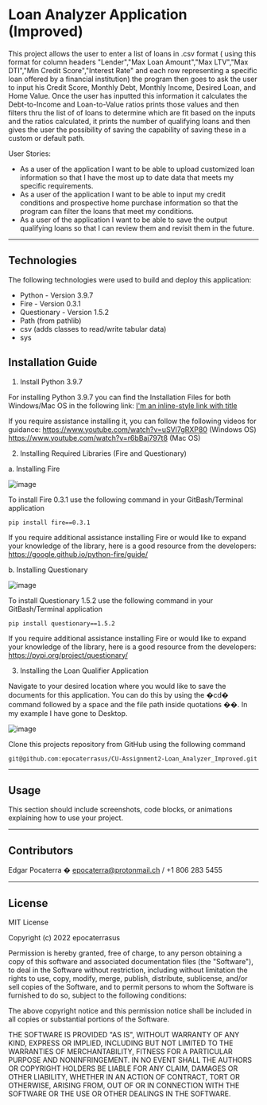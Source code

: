 # Loan Analyzer Application (Improved)


This project allows the user to enter a list of loans in .csv format ( using this format for column headers "Lender","Max Loan Amount","Max LTV","Max DTI","Min Credit Score","Interest Rate" and each row representing a specific loan offered by a financial institution) the program then goes to ask the user to input his Credit Score, Monthly Debt, Monthly Income, Desired Loan, and Home Value. Once the user has inputted this information it calculates the Debt-to-Income and Loan-to-Value ratios prints those values and then filters thru the list of of loans to determine which are fit based on the inputs and the ratios calculated, it prints the number of qualifying loans and then gives the user the possibility of saving the capability of saving these in a custom or default path.

User Stories:

* As a user of the application I want to be able to upload customized loan information so that I have the most up to date data that meets my specific requirements.
* As a user of the application I want to be able to input my credit conditions and prospective home purchase information so that the program can filter the loans that meet my conditions.
* As a user of the application I want to be able to save the output qualifying loans so that I can review them and revisit them in the future.


---

## Technologies

The following technologies were used to build and deploy this application:

* Python - Version 3.9.7
* Fire - Version 0.3.1
* Questionary - Version 1.5.2
* Path (from pathlib)
* csv (adds classes to read/write tabular data)
* sys


## Installation Guide

1. Install Python 3.9.7

For installing Python 3.9.7 you can find the Installation Files for both Windows/Mac OS in the following link: [I'm an inline-style link with title](https://www.python.org/downloads/release/python-397/ "Python Installation Guide")


If you require assistance installing it, you can follow the following videos for guidance:
https://www.youtube.com/watch?v=uSVl7gRXP80 (Windows OS)
https://www.youtube.com/watch?v=r6bBaj797t8 (Mac OS)

2. Installing Required Libraries (Fire and Questionary)

a. Installing Fire

![image](https://user-images.githubusercontent.com/94983278/148540562-7ba2de97-046a-48f8-919d-127144e24e67.png)

To install Fire 0.3.1 use the following command in your GitBash/Terminal application 

```pip install fire==0.3.1```

If you require additional assistance installing Fire or would like to expand your knowledge of the library, here is a good resource from the developers: https://google.github.io/python-fire/guide/


b. Installing Questionary

![image](https://user-images.githubusercontent.com/94983278/148540628-f5b83a86-f3c6-4a98-bb41-cc04392ac398.png)

To install Questionary 1.5.2 use the following command in your GitBash/Terminal application 

```pip install questionary==1.5.2```

If you require additional assistance installing Fire or would like to expand your knowledge of the library, here is a good resource from the developers: https://pypi.org/project/questionary/


3. Installing the Loan Qualifier Application

Navigate to your desired location where you would like to save the documents for this application. You can do this by using the �cd� command followed by a space and the file path inside quotations ��. In my example I have gone to Desktop.


![image](https://user-images.githubusercontent.com/94983278/148540695-296033f1-3363-40ba-a874-c23b6044be5a.png)

Clone this projects repository from GitHub using the following command 

```git@github.com:epocaterrasus/CU-Assignment2-Loan_Analyzer_Improved.git```

---

## Usage

This section should include screenshots, code blocks, or animations explaining how to use your project.

---

## Contributors

Edgar Pocaterra � epocaterra@protonmail.ch / +1 806 283 5455

---

## License

MIT License

Copyright (c) 2022 epocaterrasus

Permission is hereby granted, free of charge, to any person obtaining a copy
of this software and associated documentation files (the "Software"), to deal
in the Software without restriction, including without limitation the rights
to use, copy, modify, merge, publish, distribute, sublicense, and/or sell
copies of the Software, and to permit persons to whom the Software is
furnished to do so, subject to the following conditions:

The above copyright notice and this permission notice shall be included in all
copies or substantial portions of the Software.

THE SOFTWARE IS PROVIDED "AS IS", WITHOUT WARRANTY OF ANY KIND, EXPRESS OR
IMPLIED, INCLUDING BUT NOT LIMITED TO THE WARRANTIES OF MERCHANTABILITY,
FITNESS FOR A PARTICULAR PURPOSE AND NONINFRINGEMENT. IN NO EVENT SHALL THE
AUTHORS OR COPYRIGHT HOLDERS BE LIABLE FOR ANY CLAIM, DAMAGES OR OTHER
LIABILITY, WHETHER IN AN ACTION OF CONTRACT, TORT OR OTHERWISE, ARISING FROM,
OUT OF OR IN CONNECTION WITH THE SOFTWARE OR THE USE OR OTHER DEALINGS IN THE
SOFTWARE.
